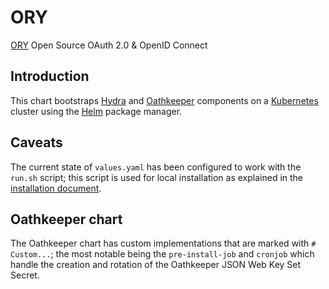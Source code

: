 # ORY

[ORY](https://www.ory.sh/) Open Source OAuth 2.0 & OpenID Connect

## Introduction

This chart bootstraps [Hydra](https://www.ory.sh/docs/hydra/) and [Oathkeeper](https://www.ory.sh/docs/oathkeeper/) components on a [Kubernetes](http://kubernetes.io) cluster using the [Helm](https://helm.sh) package manager.

## Caveats

The current state of `values.yaml` has been configured to work with the `run.sh` script; this script is used for local installation as explained in the [installation document](https://github.com/kyma-incubator/compass/blob/main/docs/compass/04-01-installation.md).

## Oathkeeper chart

The Oathkeeper chart has custom implementations that are marked with `# Custom...`; the most notable being the `pre-install-job` and `cronjob` which handle the creation
and rotation of the Oathkeeper JSON Web Key Set Secret.